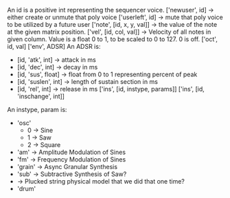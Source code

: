 An id is a positive int representing the sequencer voice.
['newuser', id] -> either create or unmute that poly voice
['userleft', id] -> mute that poly voice to be utilized by a future user
['note', [id, x, y, val]] -> the value of the note at the given matrix position.
['vel', [id, col, val]] -> Velocity of all notes in given column. Value is a float 0 to 1, to be scaled to 0 to 127. 0 is off.
['oct', id, val]
['env', ADSR]
An ADSR is:
- [id, 'atk', int] -> attack in ms
- [id, 'dec', int] -> decay in ms
- [id, 'sus', float] -> float from 0 to 1 representing percent of peak
- [id, 'suslen', int] -> length of sustain section in ms
- [id, 'rel', int] -> release in ms
['ins', [id, instype, params]]
['ins', [id, 'inschange', int]]

An instype, param is:
- 'osc'
  - 0 -> Sine
  - 1 -> Saw
  - 2 -> Square
- 'am' -> Amplitude Modulation of Sines
- 'fm' -> Frequency Modulation of Sines
- 'grain' -> Async Granular Synthesis
- 'sub' -> Subtractive Synthesis of Saw?
- -> Plucked string physical model that we did that one time?
- 'drum'